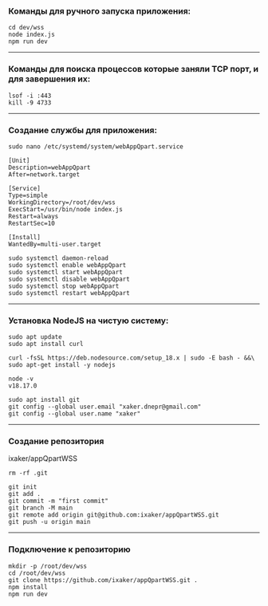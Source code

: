 <h3>Команды для ручного запуска приложения:</h3>

    cd dev/wss
    node index.js
    npm run dev

<hr>

<h3>Команды для поиска процессов которые заняли TCP порт, и для завершения их:</h3>

    lsof -i :443
    kill -9 4733

<hr>

<h3>Создание службы для приложения:</h3>

    sudo nano /etc/systemd/system/webAppQpart.service

    [Unit]
    Description=webAppQpart
    After=network.target
    
    [Service]
    Type=simple
    WorkingDirectory=/root/dev/wss
    ExecStart=/usr/bin/node index.js
    Restart=always
    RestartSec=10
    
    [Install]
    WantedBy=multi-user.target

    sudo systemctl daemon-reload
    sudo systemctl enable webAppQpart
    sudo systemctl start webAppQpart
    sudo systemctl disable webAppQpart
    sudo systemctl stop webAppQpart
    sudo systemctl restart webAppQpart
    
 <hr>

<h3>Установка NodeJS на чистую систему:</h3>

    sudo apt update
    sudo apt install curl
    
    curl -fsSL https://deb.nodesource.com/setup_18.x | sudo -E bash - &&\
    sudo apt-get install -y nodejs
    
    node -v
    v18.17.0
    
    sudo apt install git
    git config --global user.email "xaker.dnepr@gmail.com"
    git config --global user.name "xaker"

 <hr>
 
<h3>Создание репозитория</h3>	ixaker/appQpartWSS

    rm -rf .git

    git init
    git add .
    git commit -m "first commit"
    git branch -M main
    git remote add origin git@github.com:ixaker/appQpartWSS.git
    git push -u origin main

 <hr>
 
<h3>Подключение к репозиторию</h3>

    mkdir -p /root/dev/wss
    cd /root/dev/wss
    git clone https://github.com/ixaker/appQpartWSS.git .
    npm install
    npm run dev



